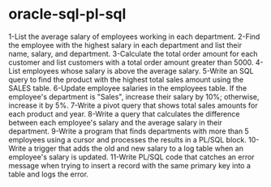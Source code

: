 # oracle-sql-pl-sql

1-List the average salary of employees working in each department.
2-Find the employee with the highest salary in each department and list their name, salary, and department.
3-Calculate the total order amount for each customer and list customers with a total order amount greater than 5000.
4-List employees whose salary is above the average salary.
5-Write an SQL query to find the product with the highest total sales amount using the SALES table.
6-Update employee salaries in the employees table. If the employee's department is "Sales", increase their salary by 10%; otherwise, increase it by 5%.
7-Write a pivot query that shows total sales amounts for each product and year.
8-Write a query that calculates the difference between each employee's salary and the average salary in their department.
9-Write a program that finds departments with more than 5 employees using a cursor and processes the results in a PL/SQL block.
10-Write a trigger that adds the old and new salary to a log table when an employee's salary is updated.
11-Write PL/SQL code that catches an error message when trying to insert a record with the same primary key into a table and logs the error.
